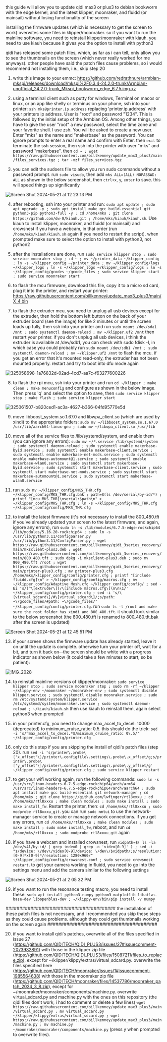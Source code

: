 this guide will allow you to update qidi max3 or plus3 to debian bookworm with the edge kernel, and the latest klipper, moonraker, and fluidd (or mainsail) without losing functionality of the screen

installing the firmware updates (which is necessary to get the screen to work) overwites some files in klipper/moonraker. so if you want to run the mainline software, you need to reinstall klipper/moonraker with kiauh. you need to use kiauh because it gives you the option to install with python3

qidi has released some patch files, which, as far as i can tell, only allow you to see the thumbnails on the screen (which never really worked for me anyways). other people have said the patch files cause problems, so i would recommend not installing them, i.e., skip step 20

1. write this image to your emmc: https://github.com/redrathnure/armbian-mkspi/releases/download/mkspi%2F0.3.4-24.2.0-trunk/Armbian-unofficial_24.2.0-trunk_Mkspi_bookworm_edge_6.7.5.img.xz

2. using a terminal client such as putty for windows, Terminal on macos or linux, or an app like shelly or terminus on your phone, ssh into your printer: `ssh mks@printer.ip.address` replacing 'printer.ip.address' with your printers ip address. User is "root" and password "1234". This is followed by the initial setup of the Armbian OS. Among other things, you have to give the user "root" a new password, select the time zone and your favorite shell. I use zsh. You will be asked to create a new user. Enter "mks" as the name and "makerbase" as the password. You can ignore prompts to enter a real name and confirm with Enter. then `exit` to terminate the ssh session, then ssh into the printer with user "mks" and password "makerbase". then `cd ~ ; wget https://raw.githubusercontent.com/billkenney/update_max3_plus3/main/files_services.tgz ; tar -xzf files_services.tgz`

3. you can edit the sudoers file to allow you run sudo commands without a password prompt. run `sudo visudo`, then add `mks ALL=(ALL) NOPASSWD: ALL` as shown in the below screenshot, then `ctrl+x`, `y`, `enter` to save. this will speed things up significantly

![Screen Shot 2024-05-21 at 12 23 13 PM](https://github.com/billkenney/update_max3_plus3/assets/30010560/ab748b47-6701-46ed-ad33-a8aa9ad79321)

4. after rebooting, ssh into your printer and run: `sudo apt update ; sudo apt upgrade -y ; sudo apt install make gcc build-essential git python3-pip python3-full -y ; cd /home/mks ; git clone https://github.com/dw-0/kiauh.git ; /home/mks/kiauh/kiauh.sh`. Use kiauh to install klipper, moonraker, and fluidd (or mainsail) and crowsnest if you have a webcam, in that order (run `/home/mks/kiauh/kiauh.sh` again if you need to restart the script). when prompted make sure to select the option to install with python3, not python2

5. after the installations are done, run `sudo service klipper stop ; sudo service moonraker stop ; cd ~ ; mv ~/printer_data ~/klipper_config ; ln -s ~/klipper_config ~/printer_data ; mv ~/klipper_config/logs ~/klipper_logs ; ln -s ~/klipper_logs ~/klipper_config/logs ; ln -s ~/klipper_config/gcodes ~/gcode_files ; sudo service klipper start ; sudo service moonraker start`

6. to flash the mcu firmware, download this file, copy it to a micro sd card, plug it into the printer, and restart your printer: https://raw.githubusercontent.com/billkenney/update_max3_plus3/main/X_4.bin

7. to flash the extruder mcu, you need to unplug all usb devices except for the extruder, then hold the bottom left button on the back of your extruder board (see the image) for like 2 minutes or until the screen loads up fully, then ssh into your printer and run `sudo mount /dev/sda1 /mnt ; sudo systemctl daemon-reload ; mv ~/klipper.uf2 /mnt` then restart your printer. if you don't unplug all usb devices, i think the extruder is available at /dev/sdb1, you can check with sudo fdisk -l, in which case you could probably run `sudo mount /dev/sdb1 /mnt ; sudo systemctl daemon-reload ; mv ~/klipper.uf2 /mnt` to flash the mcu. if you get an error that it's mounted read-only, the extruder has not been mounted properly. restart and try to boot into dfu mode again

![325058698-1a76832d-02ad-4cd7-aa7c-f63277600226](https://github.com/billkenney/update_max3_plus3/assets/30010560/46a879b1-d77c-468d-b7ab-371fcdcf8673)

8. to flash the rpi mcu, ssh into your printer and run `cd ~/klipper ; make clean ; make menuconfig` and configure as shown in the below image. Then press 'q' and select the option to save, then `sudo service klipper stop ; make flash ; sudo service klipper start`

![325061507-b820ced1-ac3a-4627-b366-04fd95770e5d](https://github.com/billkenney/update_max3_plus3/assets/30010560/de954ba9-a158-42d0-b564-d3a71169f4bc)

9. move libboost_system.so.1.67.0 and libwpa_client.so (which are used by xindi) to the appropriate folders: `sudo mv ~/libboost_system.so.1.67.0 /usr/lib/aarch64-linux-gnu ; sudo mv ~/libwpa_client.so /usr/lib`

10. move all of the service files to /lib/systemd/system, and enable them (you can ignore any errors): `sudo mv ~/*.service /lib/systemd/system ; sudo systemctl daemon-reload ; sudo systemctl enable makerbase-byid.service ; sudo systemctl enable makerbase-client.service ; sudo systemctl enable makerbase-net-mods.service ; sudo systemctl enable makerbase-automount@1.service ; sudo systemctl enable makerbase-wlan0.service ; sudo systemctl start makerbase-byid.service ; sudo systemctl start makerbase-client.service ; sudo systemctl start makerbase-net-mods.service ; sudo systemctl start makerbase-automount@1.service ; sudo systemctl start makerbase-wlan0.service`

11. run `sudo mv ~/klipper_config/MKS_THR.cfg ~/klipper_config/MKS_THR.cfg.bak ; path=$(ls /dev/serial/by-id/*) ; printf "[mcu MKS_THR]\nserial:$path\n" > ~/klipper_config/MKS_THR.cfg ; ln -s ~/klipper_config/MKS_THR.cfg ~/klipper_config/config/MKS_THR.cfg`

11. to install the latest firmware (it's not necessary to install the 800_480.tft if you've already updated your screen to the latest firmware, and again, ignore any errors), run `sudo ln -s /lib/modules/6.7.5-edge-rockchip64 /lib/modules/5.16.20-rockchip64 ; sudo ln -s /usr/lib/python3.11/configparser.py /usr/lib/python3.11/ConfigParser.py ; wget https://raw.githubusercontent.com/billkenney/qidi_3series_recovery/main/mksclient-plus3.deb ; wget https://raw.githubusercontent.com/billkenney/qidi_3series_recovery/main/800_480.tft ; sudo dpkg -i mksclient-plus3.deb ; sudo mv 800_480.tft /root ; wget https://raw.githubusercontent.com/billkenney/qidi_3series_recovery/main/printer-plus3.cfg ; mv printer-plus3.cfg /home/mks/klipper_config/config/printer.cfg ; printf "[include fluidd.cfg]\n" > ~/klipper_config/config/macros.cfg ; mv ~/klipper_config/Adaptive_Mesh.cfg ~/klipper_config/config/ ; sed -Ei 's/(^\[extruder\])/\[include macros.cfg\]\n\n\1/' ~/klipper_config/config/printer.cfg ; sed -i 's/\[virtual_sdcard\]/#\[virtual_sdcard\]/;s/path: ~\/gcode_files/#path: ~\/gcode_files/' ~/klipper_config/config/printer.cfg`. run `sudo ls -l /root and make sure the root folder has xindi and 800_480.tft`. it should look similar to the below screenshot (the 800_480.tft is renamed to 800_480.tft.bak after the screen is updated)

![Screen Shot 2024-05-21 at 12 45 51 PM](https://github.com/billkenney/update_max3_plus3/assets/30010560/45925ca0-fbb1-432f-952c-ab1e7268a6cb)

13. if your screen shows the firmware update has already started, leave it on until the update is complete. otherwise turn your printer off, wait for a bit, and turn it back on--the screen should be white with a progress indicator as shown below (it could take a few minutes to start, so be patient):

![IMG_2028](https://github.com/billkenney/update_max3_plus3/assets/30010560/f5cf29b5-9c42-475f-9e84-a78b302265bf)

14. to reinstall mainline versions of klipper/moonraker: `sudo service klipper stop ; sudo service moonraker stop ; sudo rm -rf ~/klipper ~/klippy-env ~/moonraker ~/moonraker-env ; sudo systemctl disable klipper.service ; sudo systemctl disable moonraker.service ; sudo rm /etc/systemd/system/klipper.service /etc/systemd/system/moonraker.service ; sudo systemctl daemon-reload ; ~/kiauh/kiauh.sh` then use kiauh to reinstall them, again select python3 when prompted

15. in your printer.cfg, you need to change max_accel_to_decel: 10000 (deprecated) to minimum_cruise_ratio: 0.5. this should do the trick: `sed -i 's/^max_accel_to_decel.*$/minimum_cruise_ratio: 0\.5/' ~/klipper_config/config/printer.cfg`

16. only do this step if you are skipping the install of qidi's patch files (step 20). run `sed -i 's/printer\.probe\["x_offset"\]/printer\.configfile\.settings\.probe\.x_offset/g;s/printer\.probe\["y_offset"\]/printer\.configfile\.settings\.probe\.y_offset/g' ~/klipper_config/config/printer.cfg ; sudo service klipper restart`

17. to get your wifi working again, run the following commands: `sudo ln -s /usr/src/linux-headers-6.7.5-edge-rockchip64/arch/arm64 /usr/src/linux-headers-6.7.5-edge-rockchip64/arch/aarch64 ; sudo apt install make gcc build-essential git network-manager ; cd /home/mks ; git clone https://github.com/lwfinger/rtl8xxxu ; cd /home/mks/rtl8xxxu ; make clean modules ; sudo make install ; sudo make install_fw`. Restart the printer, then: `cd /home/mks/rtl8xxxu ; sudo modprobe rtl8xxxu_git`. you can run `sudo nmtui` to use the network-manager service to create or manage network connections. if you get any errors, run `cd /home/mks/rtl8xxxu ; make clean modules ; sudo make install ; sudo make install_fw`, reboot, and run `cd /home/mks/rtl8xxxu ; sudo modprobe rtl8xxxu_git` again

18. if you have a webcam and installed crowsnest, run `vidpath=$( ls -la /dev/v4l/by-id/ | grep index0 | grep -o 'video[0-9]' ) ; sed -i "s/device: \/dev\/video[0-9]/device: \/dev\/$vidpath/;s/resolution: [0-9]*x[0-9]*/resolution: 1280x960/" ~/klipper_config/config/crowsnest.conf ; sudo service crowsnest restart`. to get your camera working in fluidd, you need to go into the settings menu and add the camera similar to the following settings

![Screen Shot 2024-05-21 at 2 05 32 PM](https://github.com/billkenney/update_max3_plus3/assets/30010560/0355ab05-e16e-4db3-ac47-b6ec409742c1)

19. if you want to run the resonance testing macro, you need to install these: `sudo apt install python3-numpy python3-matplotlib libatlas-base-dev libopenblas-dev ; ~/klippy-env/bin/pip install -v numpy`

######################################## the installation of these patch files is not necessary, and i recommended you skip these steps as they could cause problems. although they could get thumbnails working on the screen again ########################################

20. if you want to install qidi's patches, overwrite all of the files specified in issue 27 (https://github.com/QIDITECH/QIDI_PLUS3/issues/27#issuecomment-2073932891) with those in the klipper zip file (https://github.com/QIDITECH/QIDI_PLUS3/files/15087211/files_to_replace.zip), except for ~/klipper/klippy/extras/virtual_sdcard.py. overwrite the files specified here (https://github.com/QIDITECH/moonraker/issues/1#issuecomment-1985564638) with those in the moonraker zip file (https://github.com/QIDITECH/moonraker/files/14537786/moonraker_patch_2024_3_8.zip), except for ~/moonraker/moonraker/components/machine.py. overwrite virtual_sdcard.py and machine.py with the ones on this repository (the qidi files don't work, i had to comment or delete a few lines) `wget https://raw.githubusercontent.com/billkenney/update_max3_plus3/main/virtual_sdcard.py ; mv virtual_sdcard.py ~/klipper/klippy/extras/virtual_sdcard.py ; wget https://raw.githubusercontent.com/billkenney/update_max3_plus3/main/machine.py ; mv machine.py ~/moonraker/moonraker/components/machine.py` (press y when prompted to overwrite files).
